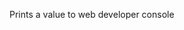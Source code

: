 Prints a value to web developer console

<rv-example-tabs class="pt-3" handle="args-formatter">
<template type="single-html-file">
<div rv-text="'You should see this text in your browser developer console under info messages.' | debug 'info'"></div>
</template>
</rv-example-tabs>